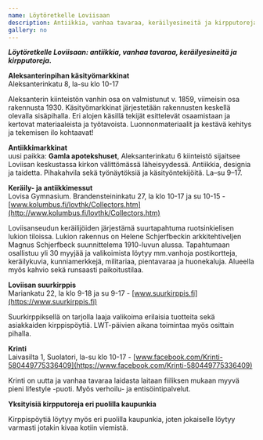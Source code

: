 ```yaml
---
name: Löytöretkelle Loviisaan
description: Antiikkia, vanhaa tavaraa, keräilyesineitä ja kirpputoreja.
gallery: no
---
```

***Löytöretkelle Loviisaan: antiikkia, vanhaa tavaraa, keräilyesineitä ja kirpputoreja.***

**Aleksanterinpihan käsityömarkkinat**<br/>
Aleksanterinkatu 8, la-su klo 10-17

Aleksanterin kiinteistön vanhin osa on valmistunut v. 1859, viimeisin osa rakennusta 1930. Käsityömarkkinat järjestetään rakennusten keskellä olevalla sisäpihalla. Eri alojen käsillä tekijät esittelevät osaamistaan ja kertovat materiaaleista ja työtavoista. Luonnonmateriaalit ja kestävä kehitys ja tekemisen ilo kohtaavat!

**Antiikkimarkkinat**<br/>
uusi paikka: **Gamla apotekshuset**, Aleksanterinkatu 6 kiinteistö sijaitsee Loviisan keskustassa kirkon välittömässä läheisyydessä. Antiikkia, designia ja taidetta. Pihakahvila sekä työnäytöksiä ja käsityöntekijöitä. La–su 9–17.

**Keräily- ja antiikkimessut**<br/>
Lovisa Gymnasium. Brandensteininkatu 27, la klo 10-17 ja su 10-15 - [www.kolumbus.fi/lovthk/Collectors.htm](http://www.kolumbus.fi/lovthk/Collectors.htm)

Loviisanseudun keräilijöiden järjestämä suurtapahtuma ruotsinkielisen lukion tiloissa. Lukion rakennus on Helene Schjerfbeckin arkkitehtiveljen Magnus Schjerfbeck suunnittelema 1910-luvun alussa. Tapahtumaan osallistuu yli 30 myyjää ja valikoimista löytyy mm.vanhoja postikortteja, keräilykuvia, kunniamerkkejä, militariaa, pientavaraa ja huonekaluja. Alueella myös kahvio sekä runsaasti paikoitustilaa.

**Loviisan suurkirppis**<br/>
Mariankatu 22, la klo 9-18 ja su 9-17 - [www.suurkirppis.fi](https://www.suurkirppis.fi)

Suurkirppiksellä on tarjolla laaja valikoima erilaisia tuotteita sekä asiakkaiden kirppispöytiä. LWT-päivien aikana toimintaa myös osittain pihalla.

**Krinti**<br/>
Laivasilta 1, Suolatori, la-su klo 10-17 - [www.facebook.com/Krinti-580449775336409](https://www.facebook.com/Krinti-580449775336409)

Krinti on uutta ja vanhaa tavaraa laidasta laitaan fiiliksen mukaan myyvä pieni lifestyle -puoti. Myös verhoilu- ja entisöintipalvelut.

**Yksityisiä kirpputoreja eri puolilla kaupunkia**

Kirppispöytiä löytyy myös eri puolilla kaupunkia, joten jokaiselle löytyy varmasti jotakin kivaa kotiin viemistä.
